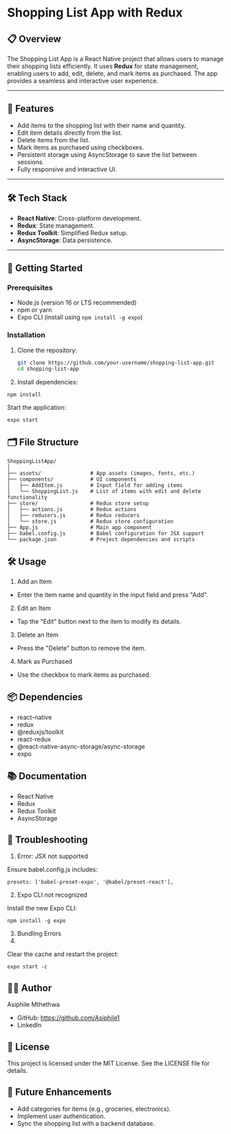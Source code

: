# Shopping List App with Redux

## 📋 Overview
The Shopping List App is a React Native project that allows users to manage their shopping lists efficiently. It uses **Redux** for state management, enabling users to add, edit, delete, and mark items as purchased. The app provides a seamless and interactive user experience.

---

## 🎯 Features
- Add items to the shopping list with their name and quantity.
- Edit item details directly from the list.
- Delete items from the list.
- Mark items as purchased using checkboxes.
- Persistent storage using AsyncStorage to save the list between sessions.
- Fully responsive and interactive UI.

---

## 🛠️ Tech Stack
- **React Native**: Cross-platform development.
- **Redux**: State management.
- **Redux Toolkit**: Simplified Redux setup.
- **AsyncStorage**: Data persistence.

---

## 🚀 Getting Started

### Prerequisites
- Node.js (version 16 or LTS recommended)
- npm or yarn
- Expo CLI (install using `npm install -g expo`)

### Installation

1. Clone the repository:
   ```bash
   git clone https://github.com/your-username/shopping-list-app.git
   cd shopping-list-app
   ```
   
2. Install dependencies:

```
npm install
```

Start the application:
```
expo start
```

## 🗂️ File Structure


```
ShoppingListApp/
│
├── assets/                # App assets (images, fonts, etc.)
├── components/            # UI components
│   ├── AddItem.js         # Input field for adding items
│   └── ShoppingList.js    # List of items with edit and delete functionality
├── store/                 # Redux store setup
│   ├── actions.js         # Redux actions
│   ├── reducers.js        # Redux reducers
│   └── store.js           # Redux store configuration
├── App.js                 # Main app component
├── babel.config.js        # Babel configuration for JSX support
└── package.json           # Project dependencies and scripts
```

## 🛠️ Usage

1. Add an Item

* Enter the item name and quantity in the input field and press "Add".

2. Edit an Item
   
* Tap the "Edit" button next to the item to modify its details.

3. Delete an Item

* Press the "Delete" button to remove the item.

4. Mark as Purchased

* Use the checkbox to mark items as purchased.

## 📦 Dependencies

* react-native
* redux
* @reduxjs/toolkit
* react-redux
* @react-native-async-storage/async-storage
* expo

## 📚 Documentation

* React Native
* Redux
* Redux Toolkit
* AsyncStorage

## 🔧 Troubleshooting

1. Error: JSX not supported

Ensure babel.config.js includes:

```
presets: ['babel-preset-expo', '@babel/preset-react'],
```

2. Expo CLI not recognized

Install the new Expo CLI:

```
npm install -g expo
```

3. Bundling Errors
4. 
Clear the cache and restart the project:

```
expo start -c
```

## 🧑‍💻 Author

Asiphile Mthethwa

* GitHub: https://github.com/Asiphile1
* LinkedIn

## 📄 License
This project is licensed under the MIT License. See the LICENSE file for details.

## 📝 Future Enhancements

* Add categories for items (e.g., groceries, electronics).
* Implement user authentication.
* Sync the shopping list with a backend database.


